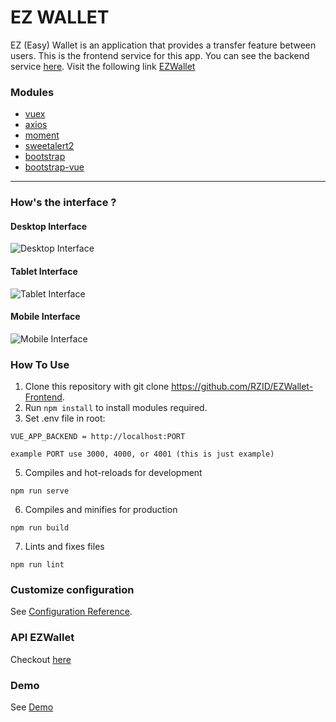 # EZ WALLET

EZ (Easy) Wallet is an application that provides a transfer feature between users. This is the frontend service for this app. You can see the backend service [here](https://github.com/RZID/EZWallet-Backend/tree/dev). Visit the following link [EZWallet](http://52.204.186.223:44577)

### Modules

- [vuex](https://www.npmjs.com/package/vuex)
- [axios](https://www.npmjs.com/package/axios)
- [moment](https://www.npmjs.com/package/moment)
- [sweetalert2](https://www.npmjs.com/package/sweetalert2)
- [bootstrap](https://www.npmjs.com/package/bootstrap)
- [bootstrap-vue](https://www.npmjs.com/package/bootstrap-vue)

---

### How's the interface ?

#### Desktop Interface

![Desktop Interface](https://drive.google.com/uc?id=1jXF6aXLb2ZxquK3GOrZumZfWb1eb8pSx)

#### Tablet Interface

![Tablet Interface](https://drive.google.com/uc?id=15ltNz4aipYb1_TODnAa9_DuJC4QWlZjp)

#### Mobile Interface

![Mobile Interface](https://drive.google.com/uc?id=1hz8U5_HMuIvSfuUpmfLM0MrE8WUtJYoK)

### How To Use

1. Clone this repository with git clone https://github.com/RZID/EZWallet-Frontend.
2. Run `npm install` to install modules required.
3. Set .env file in root:

```
VUE_APP_BACKEND = http://localhost:PORT

example PORT use 3000, 4000, or 4001 (this is just example)
```

5. Compiles and hot-reloads for development

```
npm run serve
```

6. Compiles and minifies for production

```
npm run build
```

7. Lints and fixes files

```
npm run lint
```

### Customize configuration

See [Configuration Reference](https://cli.vuejs.org/config/).

### API EZWallet

Checkout [here](https://github.com/RZID/EZWallet-Backend/tree/dev)

### Demo

See [Demo](http://52.204.186.223:44577/)
